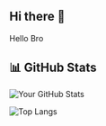## Hi there 👋


Hello Bro
<!--
**NKKNick/NKKNick** is a ✨ _special_ ✨ repository because its `README.md` (this file) appears on your GitHub profile.

Here are some ideas to get you started:

- 🔭 I’m currently working on ...
- 🌱 I’m currently learning ...
- 👯 I’m looking to collaborate on ...
- 🤔 I’m looking for help with ...
- 💬 Ask me about ...
- 📫 How to reach me: ...
- 😄 Pronouns: ...
- ⚡ Fun fact: ...
-->
## 📊 GitHub Stats

![Your GitHub Stats](https://github-readme-stats.vercel.app/api?username=NKKNick&show_icons=true&theme=radical)

![Top Langs](https://github-readme-stats.vercel.app/api/top-langs/?username=NKKNick&layout=compact&theme=radical)
